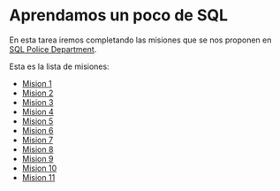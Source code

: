 # Aprendamos un poco de SQL

En esta tarea iremos completando las misiones que se nos proponen en [SQL Police Department](https://sqlpd.com/).

Esta es la lista de misiones:

* [Mision 1](https://github.com/ethoreum/theegg_ai/tree/master/tarea_43/mision_1)
* [Mision 2](https://github.com/ethoreum/theegg_ai/tree/master/tarea_43/mision_2)
* [Mision 3](https://github.com/ethoreum/theegg_ai/tree/master/tarea_43/mision_3)
* [Mision 4](https://github.com/ethoreum/theegg_ai/tree/master/tarea_43/mision_4)
* [Mision 5](https://github.com/ethoreum/theegg_ai/tree/master/tarea_43/mision_5)
* [Mision 6](https://github.com/ethoreum/theegg_ai/tree/master/tarea_43/mision_6)
* [Mision 7](https://github.com/ethoreum/theegg_ai/tree/master/tarea_43/mision_7)
* [Mision 8](https://github.com/ethoreum/theegg_ai/tree/master/tarea_43/mision_8)
* [Mision 9](https://github.com/ethoreum/theegg_ai/tree/master/tarea_43/mision_9)
* [Mision 10](https://github.com/ethoreum/theegg_ai/tree/master/tarea_43/mision_10)
* [Mision 11](https://github.com/ethoreum/theegg_ai/tree/master/tarea_43/mision_11)

